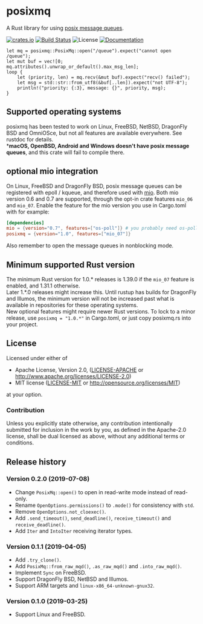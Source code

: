 # posixmq

A Rust library for using [posix message queues](http://man7.org/linux/man-pages/man7/mq_overview.7.html).

[![crates.io](https://img.shields.io/crates/v/posixmq.svg)](https://crates.io/crates/posixmq) [![Build Status](https://api.cirrus-ci.com/github/tormol/posixmq.svg)](https://cirrus-ci.com/github/tormol/posixmq) ![License](https://img.shields.io/crates/l/posixmq.svg) [![Documentation](https://docs.rs/posixmq/badge.svg)](https://docs.rs/posixmq/)

```rust,no_run
let mq = posixmq::PosixMq::open("/queue").expect("cannot open /queue");
let mut buf = vec![0; mq.attributes().unwrap_or_default().max_msg_len];
loop {
    let (priority, len) = mq.recv(&mut buf).expect("recv() failed");
    let msg = std::str::from_utf8(&buf[..len]).expect("not UTF-8");
    println!("priority: {:3}, message: {}", priority, msg);
}
```

## Supported operating systems

posixmq has been tested to work on Linux, FreeBSD, NetBSD, DragonFly BSD and OmniOSce, but not all features are available everywhere. See rustdoc for details.  
***macOS, OpenBSD, Android and Windows doesn't have posix message queues**, and this crate will fail to compile there.

## optional mio integration

On Linux, FreeBSD and DragonFly BSD, posix message queues can be registered with epoll / kqueue, and therefore used with [mio](https://github.com/tokio-rs/mio).
Both mio version 0.6 and 0.7 are supported, through the opt-in crate features `mio_06` and `mio_07`.
Enable the feature for the mio version you use in Cargo.toml with for example:

```toml
[dependencies]
mio = {version="0.7", features=["os-poll"]} # you probably need os-poll
posixmq = {version="1.0", features=["mio_07"]}
```

Also remember to open the message queues in nonblocking mode.

## Minimum supported Rust version

The minimum Rust version for 1.0.\* releases is 1.39.0 if the `mio_07` feature is enabled, and 1.31.1 otherwise.  
Later 1.\*.0 releases might increase this. Until rustup has builds for DragonFly and Illumos, the minimum version will not be increased past what is available in repositories for these operating systems.  
New optional features might require newer Rust versions.
To lock to a minor release, use `posixmq = "1.0.*"` in Cargo.toml, or just copy posixmq.rs into your project.

## License

Licensed under either of

* Apache License, Version 2.0, ([LICENSE-APACHE](LICENSE-APACHE) or http://www.apache.org/licenses/LICENSE-2.0)
* MIT license ([LICENSE-MIT](LICENSE-MIT) or http://opensource.org/licenses/MIT)

at your option.

### Contribution

Unless you explicitly state otherwise, any contribution intentionally submitted for inclusion in the work by you, as defined in the Apache-2.0 license, shall be dual licensed as above, without any additional terms or conditions.

## Release history

### Version 0.2.0 (2019-07-08)

* Change `PosixMq::open()` to open in read-write mode instead of read-only.
* Rename `OpenOptions.permissions()` to `.mode()` for consistency with `std`.
* Remove `OpenOptions.not_cloexec()`.
* Add `.send_timeout()`, `send_deadline()`, `receive_timeout()` and `receive_deadline()`.
* Add `Iter` and `IntoIter` receiving iterator types.

### Version 0.1.1 (2019-04-05)

* Add `.try_clone()`.
* Add `PosixMq::from_raw_mqd()`, `.as_raw_mqd()` and `.into_raw_mqd()`.
* Implement `Sync` on FreeBSD.
* Support DragonFly BSD, NetBSD and Illumos.
* Support ARM targets and `linux-x86_64-unknown-gnux32`.

### Version 0.1.0 (2019-03-25)

* Support Linux and FreeBSD.
